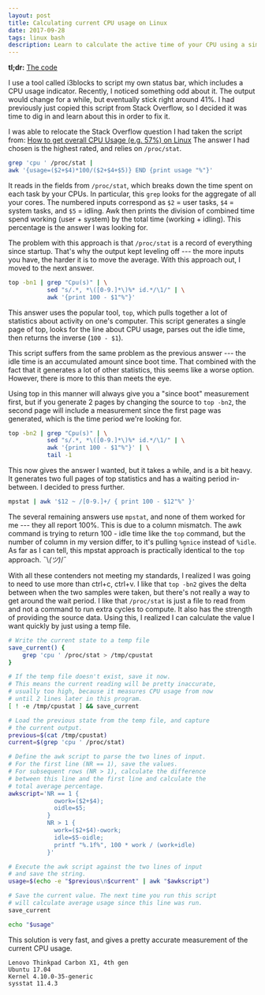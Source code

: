 ```yaml
---
layout: post
title: Calculating current CPU usage on Linux
date: 2017-09-28
tags: linux bash
description: Learn to calculate the active time of your CPU using a simple bash script
---
```


**tl;dr:** <a href="#the-code">The code</a>

I use a tool called i3blocks to script my own status bar, which includes a CPU usage indicator.
Recently, I noticed something odd about it. The output would change for a while, but eventually
stick right around 41%. I had previously just copied this script from Stack Overflow, so I decided
it was time to dig in and learn about this in order to fix it.

I was able to relocate the Stack Overflow question I had taken the script from:
[How to get overall CPU Usage (e.g. 57%) on Linux](https://stackoverflow.com/questions/9229333/how-to-get-overall-cpu-usage-e-g-57-on-linux)
The answer I had chosen is the highest rated, and relies on `/proc/stat`.

```bash
grep 'cpu ' /proc/stat |
awk '{usage=($2+$4)*100/($2+$4+$5)} END {print usage "%"}'
```

It reads in the fields from `/proc/stat`, which breaks down the time spent on each task by your CPUs.
In particular, this `grep` looks for the aggregate of all your cores. The numbered inputs correspond
as `$2` = user tasks, `$4` = system tasks, and `$5` = idling. Awk then prints the division of combined
time spend working (user + system) by the total time (working + idling). This percentage is the answer
I was looking for.

The problem with this approach is that `/proc/stat` is a record of everything since startup. That's why
the output kept leveling off --- the more inputs you have, the harder it is to move the average. With
this approach out, I moved to the next answer.

```bash
top -bn1 | grep "Cpu(s)" | \
           sed "s/.*, *\([0-9.]*\)%* id.*/\1/" | \
           awk '{print 100 - $1"%"}'
```

This answer uses the popular tool, `top`, which pulls together a lot of statistics about activity
on one's computer. This script generates a single page of top, looks for the line about CPU usage,
parses out the idle time, then returns the inverse (`100 - $1`).

This script suffers from the same problem as the previous answer --- the idle time is an accumulated
amount since boot time. That combined with the fact that it generates a lot of other statistics, this
seems like a worse option. However, there is more to this than meets the eye.

Using top in this manner will always give you a "since boot" measurement first, but if you generate
2 pages by changing the source to `top -bn2`, the second page will include a measurement since the
first page was generated, which is the time period we're looking for.

```bash
top -bn2 | grep "Cpu(s)" | \
           sed "s/.*, *\([0-9.]*\)%* id.*/\1/" | \
           awk '{print 100 - $1"%"}' | \
           tail -1
```

This now gives the answer I wanted, but it takes a while, and is a bit heavy. It generates two full
pages of top statistics and has a waiting period in-between. I decided to press further.

```bash
mpstat | awk '$12 ~ /[0-9.]+/ { print 100 - $12"%" }'
```

The several remaining answers use `mpstat`, and none of them worked for me --- they all report 100%.
This is due to a column mismatch. The awk command is trying to return 100 - idle time like the `top`
command, but the number of column in my version differ, to it's pulling `%gnice` instead of `%idle`.
As far as I can tell, this mpstat approach is practically identical to the `top` approach.
¯\\_(ツ)_/¯


With all these contenders not meeting my standards, I realized I was going to need to use more than
ctrl+c, ctrl+v. I like that `top -bn2` gives the delta between when the two samples were taken, but
there's not really a way to get around the wait period. I like that `/proc/stat` is just a file to
read from and not a command to run extra cycles to compute. It also has the strength of providing
the source data. Using this, I realized I can calculate the value I want quickly by just using a temp
file.<a name="the-code">&nbsp;</a>


```bash
# Write the current state to a temp file
save_current() {
    grep 'cpu ' /proc/stat > /tmp/cpustat
}

# If the temp file doesn't exist, save it now.
# This means the current reading will be pretty inaccurate,
# usually too high, because it measures CPU usage from now
# until 2 lines later in this program.
[ ! -e /tmp/cpustat ] && save_current

# Load the previous state from the temp file, and capture
# the current output.
previous=$(cat /tmp/cpustat)
current=$(grep 'cpu ' /proc/stat)

# Define the awk script to parse the two lines of input.
# For the first line (NR == 1), save the values.
# For subsequent rows (NR > 1), calculate the difference
# between this line and the first line and calculate the
# total average percentage.
awkscript='NR == 1 {
             owork=($2+$4);
             oidle=$5;
           }
           NR > 1 {
             work=($2+$4)-owork;
             idle=$5-oidle;
             printf "%.1f%", 100 * work / (work+idle)
           }'

# Execute the awk script against the two lines of input
# and save the string.
usage=$(echo -e "$previous\n$current" | awk "$awkscript")

# Save the current value. The next time you run this script
# will calculate average usage since this line was run.
save_current

echo "$usage"
```

This solution is very fast, and gives a pretty accurate measurement of the current CPU usage.

```
Lenovo Thinkpad Carbon X1, 4th gen
Ubuntu 17.04
Kernel 4.10.0-35-generic
sysstat 11.4.3
```
